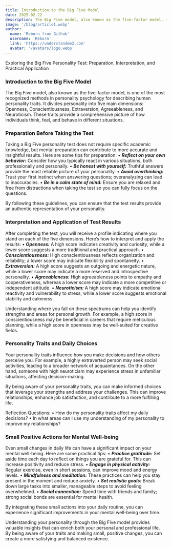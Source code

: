 ```yaml
---
title: Introduction to the Big Five Model
date: 2025-02-22
description: The Big Five model, also known as the five-factor model, is one of the most recognized methods in personality psychology for describing human personality traits. It divides personality into five main dimensions: Openness, Conscientiousness, Extraversion, Agreeableness, and Neuroticism. These traits provide a comprehensive picture of how individuals think, feel, and behave in different situations.
image: '/blog/article1.webp'
author:
  name: 'Reborn from Github'
  username: 'Reborn'
  link: 'https://understandme2.com'
  avatar: '/avatars/logo.webp'
---
```


Exploring the Big Five Personality Test: Preparation, Interpretation, and Practical Application

### Introduction to the Big Five Model

The Big Five model, also known as the five-factor model, is one of the most recognized methods in personality psychology for describing human personality traits. It divides personality into five main dimensions: Openness, Conscientiousness, Extraversion, Agreeableness, and Neuroticism. These traits provide a comprehensive picture of how individuals think, feel, and behave in different situations.

### Preparation Before Taking the Test

Taking a Big Five personality test does not require specific academic knowledge, but mental preparation can contribute to more accurate and insightful results. Here are some tips for preparation:
	•	***Reflect on your own behavior:*** Consider how you typically react in various situations, both professionally and personally.
	•	***Be honest with yourself:*** Truthful answers provide the most reliable picture of your personality.
	•	***Avoid overthinking:*** Trust your first instinct when answering questions; overanalyzing can lead to inaccuracies.
	•	***Be in a calm state of mind:*** Ensure you are relaxed and free from distractions when taking the test so you can fully focus on the questions.

By following these guidelines, you can ensure that the test results provide an authentic representation of your personality.

### Interpretation and Application of Test Results

After completing the test, you will receive a profile indicating where you stand on each of the five dimensions. Here’s how to interpret and apply the results:
	•	***Openness:*** A high score indicates creativity and curiosity, while a lower score suggests a more traditional and practical approach.
	•	***Conscientiousness:*** High conscientiousness reflects organization and reliability; a lower score may indicate flexibility and spontaneity.
	•	***Extraversion:*** A high score suggests an outgoing and energetic nature, while a lower score may indicate a more reserved and introspective personality.
	•	***Agreeableness:*** High agreeableness points to empathy and cooperativeness, whereas a lower score may indicate a more competitive or independent attitude.
	•	***Neuroticism:*** A high score may indicate emotional reactivity and vulnerability to stress, while a lower score suggests emotional stability and calmness.

Understanding where you fall on these spectrums can help you identify strengths and areas for personal growth. For example, a high score in conscientiousness may be beneficial in careers that require meticulous planning, while a high score in openness may be well-suited for creative fields.

### Personality Traits and Daily Choices

Your personality traits influence how you make decisions and how others perceive you. For example, a highly extraverted person may seek social activities, leading to a broader network of acquaintances. On the other hand, someone with high neuroticism may experience stress in unfamiliar situations, affecting decision-making.

By being aware of your personality traits, you can make informed choices that leverage your strengths and address your challenges. This can improve relationships, enhance job satisfaction, and contribute to a more fulfilling life.

Reflection Questions:
	•	How do my personality traits affect my daily decisions?
	•	In what areas can I use my understanding of my personality to improve my relationships?

### Small Positive Actions for Mental Well-being

Even small changes in daily life can have a significant impact on your mental well-being. Here are some practical tips:
	•	***Practice gratitude:*** Set aside time each day to reflect on things you are grateful for. This can increase positivity and reduce stress.
	•	***Engage in physical activity:*** Regular exercise, even in short sessions, can improve mood and energy levels.
	•	***Mindfulness and meditation:*** These practices can help you stay present in the moment and reduce anxiety.
	•	***Set realistic goals:*** Break down large tasks into smaller, manageable steps to avoid feeling overwhelmed.
	•	***Social connection:*** Spend time with friends and family; strong social bonds are essential for mental health.

By integrating these small actions into your daily routine, you can experience significant improvements in your mental well-being over time.

Understanding your personality through the Big Five model provides valuable insights that can enrich both your personal and professional life. By being aware of your traits and making small, positive changes, you can create a more satisfying and balanced existence.
